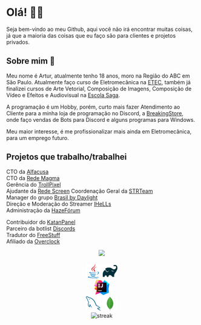 # Olá! 👋🏻

Seja bem-vindo ao meu Github, aqui você não irá encontrar muitas coisas, já que a maioria das coisas que eu faço são para clientes e projetos privados.

## Sobre mim 👦
Meu nome é Artur, atualmente tenho 18 anos, moro na Região do ABC em São Paulo. Atualmente faço curso de Eletromecânica na [ETEC](https://www.vestibulinhoetec.com.br/home/), também já finalizei cursos de Arte Vetorial, Composição de Imagens, Composição de Vídeo e Efeitos e Audiovisual na [Escola Saga](https://www.saga.com.br/).

A programação é um Hobby, porém, curto mais fazer Atendimento ao Cliente para a minha loja de programação no Discord, a [BreakingStore](https://github.com/BreakingStore), onde faço vendas de Bots para Discord e alguns programas para Windows.

Meu maior interesse, é me profissionalizar mais ainda em Eletromecânica, para um emprego futuro.

## Projetos que trabalho/trabalhei
CTO da [Alfacusa](https://alfabot.website)<br/>
CTO da [Rede Magma](https://discord.gg/m5PYtFw6wp)<br/>
Gerência do [TrollPixel](https://github.com/TrollPixel)<br/>
Ajudante da [Rede Screen](https://www.redescreen.com/)
Coordenação Geral da [STRTeam](https://www.strteamservidores.com.br/)<br/>
Manager do grupo [Brasil by Daylight](https://discord.gg/Qt8d3NNWAb)<br/>
Direção e Moderação do Streamer [lHeLLs](https://www.twitch.tv/lhells)<br/>
Administração da [HazeFórum](https://hazeforum.com/)<br/>

Contribuidor do [KatanPanel](https://github.com/KatanPanel/katan-discord-webhook-plugin)<br/>
Parceiro da botlist [Discords](https://discords.com/bots/)<br/>
Tradutor do [FreeStuff](https://freestuffbot.xyz/)<br/>
Afiliado da [Overclock](https://bebaoverclock.com.br/)<br/>



<p align="center">
  <img src="https://lanyard.cnrad.dev/api/561264957921034240?idleMessage=Eu%20n%C3%A3o%20estou%20fazendo%20nada%20no%20momento!"> <br/><br/>
  <img alt="Java" width="40px" src="https://raw.githubusercontent.com/devicons/devicon/master/icons/java/java-original.svg">
  <img alt="Gradle" width="40px" src="https://raw.githubusercontent.com/devicons/devicon/master/icons/gradle/gradle-plain.svg"> <br/>
  <img alt="Intellij" width="40px" src="https://raw.githubusercontent.com/yuhtin/yuhtin/master/icons/intellij.png"><br/>
  <img alt="MySQL" width="40px" src="https://raw.githubusercontent.com/devicons/devicon/master/icons/mysql/mysql-original.svg">
  <img alt="MongoDB" width="40px" src="https://raw.githubusercontent.com/devicons/devicon/master/icons/mongodb/mongodb-original.svg"><br/>
  <img height"100em" src="https://github-readme-streak-stats.herokuapp.com?user=DarKPizza&theme=dark&locale=pt-br)](https://git.io/streak-stats" alt="streak"><br/>
</p>  
